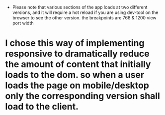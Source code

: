 - Please note that various sections of the app loads at two different versions, and it will require a hot reload if you are using dev-tool on the browser to see the other version. the breakpoints are 768 & 1200 view port width

# I chose this way of implementing responsive to dramatically reduce the amount of content that initially loads to the dom. so when a user loads the page on mobile/desktop only the corresponding version shall load to the client.
